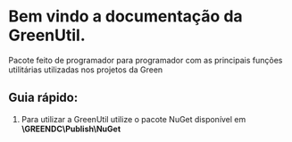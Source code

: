 ﻿# Bem vindo a documentação da **GreenUtil**.
Pacote feito de programador para programador com as principais funções utilitárias utilizadas nos projetos da Green
## Guia rápido:
1. Para utilizar a GreenUtil utilize o pacote NuGet disponível em **\\GREENDC\Publish\NuGet**
